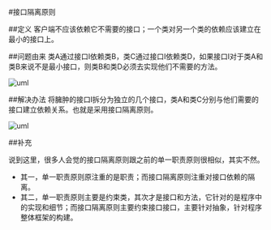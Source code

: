 #接口隔离原则

##定义
客户端不应该依赖它不需要的接口；一个类对另一个类的依赖应该建立在最小的接口上。

##问题由来
类A通过接口I依赖类B，类C通过接口I依赖类D，如果接口I对于类A和类B来说不是最小接口，则类B和类D必须去实现他们不需要的方法。

![uml](http://img.my.csdn.net/uploads/201205/28/1338196802_3341.jpg)

##解决办法
将臃肿的接口I拆分为独立的几个接口，类A和类C分别与他们需要的接口建立依赖关系。也就是采用接口隔离原则。

![uml](http://img.my.csdn.net/uploads/201205/28/1338196830_7162.jpg)


##补充

说到这里，很多人会觉的接口隔离原则跟之前的单一职责原则很相似，其实不然。

* 其一，单一职责原则原注重的是职责；而接口隔离原则注重对接口依赖的隔离。
* 其二，单一职责原则主要是约束类，其次才是接口和方法，它针对的是程序中的实现和细节；而接口隔离原则主要约束接口接口，主要针对抽象，针对程序整体框架的构建。